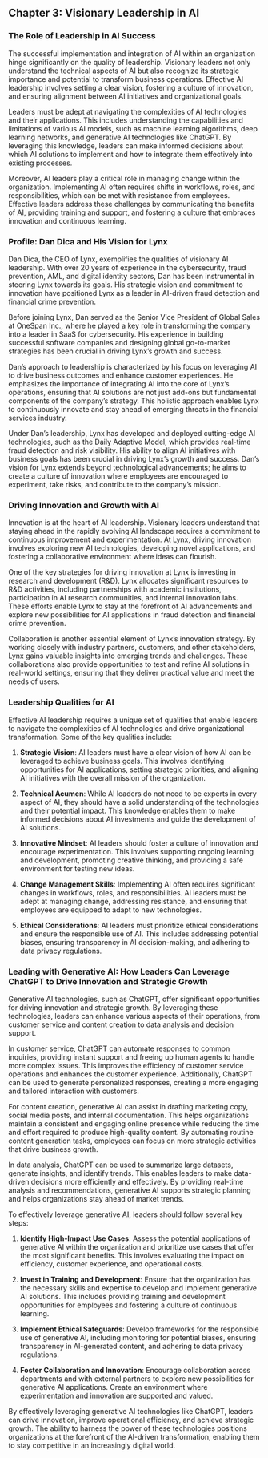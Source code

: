 ## Chapter 3: Visionary Leadership in AI

### The Role of Leadership in AI Success

The successful implementation and integration of AI within an organization hinge significantly on the quality of leadership. Visionary leaders not only understand the technical aspects of AI but also recognize its strategic importance and potential to transform business operations. Effective AI leadership involves setting a clear vision, fostering a culture of innovation, and ensuring alignment between AI initiatives and organizational goals.

Leaders must be adept at navigating the complexities of AI technologies and their applications. This includes understanding the capabilities and limitations of various AI models, such as machine learning algorithms, deep learning networks, and generative AI technologies like ChatGPT. By leveraging this knowledge, leaders can make informed decisions about which AI solutions to implement and how to integrate them effectively into existing processes.

Moreover, AI leaders play a critical role in managing change within the organization. Implementing AI often requires shifts in workflows, roles, and responsibilities, which can be met with resistance from employees. Effective leaders address these challenges by communicating the benefits of AI, providing training and support, and fostering a culture that embraces innovation and continuous learning.

### Profile: Dan Dica and His Vision for Lynx

Dan Dica, the CEO of Lynx, exemplifies the qualities of visionary AI leadership. With over 20 years of experience in the cybersecurity, fraud prevention, AML, and digital identity sectors, Dan has been instrumental in steering Lynx towards its goals. His strategic vision and commitment to innovation have positioned Lynx as a leader in AI-driven fraud detection and financial crime prevention.

Before joining Lynx, Dan served as the Senior Vice President of Global Sales at OneSpan Inc., where he played a key role in transforming the company into a leader in SaaS for cybersecurity. His experience in building successful software companies and designing global go-to-market strategies has been crucial in driving Lynx’s growth and success.

Dan’s approach to leadership is characterized by his focus on leveraging AI to drive business outcomes and enhance customer experiences. He emphasizes the importance of integrating AI into the core of Lynx’s operations, ensuring that AI solutions are not just add-ons but fundamental components of the company’s strategy. This holistic approach enables Lynx to continuously innovate and stay ahead of emerging threats in the financial services industry.

Under Dan’s leadership, Lynx has developed and deployed cutting-edge AI technologies, such as the Daily Adaptive Model, which provides real-time fraud detection and risk visibility. His ability to align AI initiatives with business goals has been crucial in driving Lynx’s growth and success. Dan’s vision for Lynx extends beyond technological advancements; he aims to create a culture of innovation where employees are encouraged to experiment, take risks, and contribute to the company’s mission.

### Driving Innovation and Growth with AI

Innovation is at the heart of AI leadership. Visionary leaders understand that staying ahead in the rapidly evolving AI landscape requires a commitment to continuous improvement and experimentation. At Lynx, driving innovation involves exploring new AI technologies, developing novel applications, and fostering a collaborative environment where ideas can flourish.

One of the key strategies for driving innovation at Lynx is investing in research and development (R&D). Lynx allocates significant resources to R&D activities, including partnerships with academic institutions, participation in AI research communities, and internal innovation labs. These efforts enable Lynx to stay at the forefront of AI advancements and explore new possibilities for AI applications in fraud detection and financial crime prevention.

Collaboration is another essential element of Lynx’s innovation strategy. By working closely with industry partners, customers, and other stakeholders, Lynx gains valuable insights into emerging trends and challenges. These collaborations also provide opportunities to test and refine AI solutions in real-world settings, ensuring that they deliver practical value and meet the needs of users.

### Leadership Qualities for AI

Effective AI leadership requires a unique set of qualities that enable leaders to navigate the complexities of AI technologies and drive organizational transformation. Some of the key qualities include:

1. **Strategic Vision**: AI leaders must have a clear vision of how AI can be leveraged to achieve business goals. This involves identifying opportunities for AI applications, setting strategic priorities, and aligning AI initiatives with the overall mission of the organization.

2. **Technical Acumen**: While AI leaders do not need to be experts in every aspect of AI, they should have a solid understanding of the technologies and their potential impact. This knowledge enables them to make informed decisions about AI investments and guide the development of AI solutions.

3. **Innovative Mindset**: AI leaders should foster a culture of innovation and encourage experimentation. This involves supporting ongoing learning and development, promoting creative thinking, and providing a safe environment for testing new ideas.

4. **Change Management Skills**: Implementing AI often requires significant changes in workflows, roles, and responsibilities. AI leaders must be adept at managing change, addressing resistance, and ensuring that employees are equipped to adapt to new technologies.

5. **Ethical Considerations**: AI leaders must prioritize ethical considerations and ensure the responsible use of AI. This includes addressing potential biases, ensuring transparency in AI decision-making, and adhering to data privacy regulations.

### Leading with Generative AI: How Leaders Can Leverage ChatGPT to Drive Innovation and Strategic Growth

Generative AI technologies, such as ChatGPT, offer significant opportunities for driving innovation and strategic growth. By leveraging these technologies, leaders can enhance various aspects of their operations, from customer service and content creation to data analysis and decision support.

In customer service, ChatGPT can automate responses to common inquiries, providing instant support and freeing up human agents to handle more complex issues. This improves the efficiency of customer service operations and enhances the customer experience. Additionally, ChatGPT can be used to generate personalized responses, creating a more engaging and tailored interaction with customers.

For content creation, generative AI can assist in drafting marketing copy, social media posts, and internal documentation. This helps organizations maintain a consistent and engaging online presence while reducing the time and effort required to produce high-quality content. By automating routine content generation tasks, employees can focus on more strategic activities that drive business growth.

In data analysis, ChatGPT can be used to summarize large datasets, generate insights, and identify trends. This enables leaders to make data-driven decisions more efficiently and effectively. By providing real-time analysis and recommendations, generative AI supports strategic planning and helps organizations stay ahead of market trends.

To effectively leverage generative AI, leaders should follow several key steps:

1. **Identify High-Impact Use Cases**: Assess the potential applications of generative AI within the organization and prioritize use cases that offer the most significant benefits. This involves evaluating the impact on efficiency, customer experience, and operational costs.

2. **Invest in Training and Development**: Ensure that the organization has the necessary skills and expertise to develop and implement generative AI solutions. This includes providing training and development opportunities for employees and fostering a culture of continuous learning.

3. **Implement Ethical Safeguards**: Develop frameworks for the responsible use of generative AI, including monitoring for potential biases, ensuring transparency in AI-generated content, and adhering to data privacy regulations.

4. **Foster Collaboration and Innovation**: Encourage collaboration across departments and with external partners to explore new possibilities for generative AI applications. Create an environment where experimentation and innovation are supported and valued.

By effectively leveraging generative AI technologies like ChatGPT, leaders can drive innovation, improve operational efficiency, and achieve strategic growth. The ability to harness the power of these technologies positions organizations at the forefront of the AI-driven transformation, enabling them to stay competitive in an increasingly digital world.

